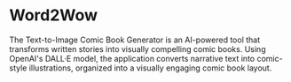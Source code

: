 # Word2Wow
The Text-to-Image Comic Book Generator is an AI-powered tool that transforms written stories into visually compelling comic books. Using OpenAI's DALL·E model, the application converts narrative text into comic-style illustrations, organized into a visually engaging comic book layout.
